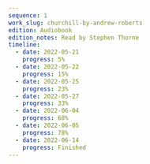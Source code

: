 ```yaml
---
sequence: 1
work_slug: churchill-by-andrew-roberts
edition: Audiobook
edition_notes: Read by Stephen Thorne
timeline:
  - date: 2022-05-21
    progress: 5%
  - date: 2022-05-22
    progress: 15%
  - date: 2022-05-25
    progress: 23%
  - date: 2022-05-27
    progress: 33%
  - date: 2022-06-04
    progress: 68%
  - date: 2022-06-05
    progress: 78%
  - date: 2022-06-14
    progress: Finished
---
```

